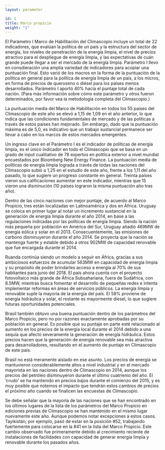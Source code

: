 ```yaml
---
layout: parameter

id: 1
title: Marco propicio
weight: "1"
---
```

El Parámetro I Marco de Habilitación del Climascopio incluye un total de 22 indicadores, que evalúan la política de un país y la
estructura del sector de energía, los niveles de penetración de la energía limpia, el nivel de precios atractivo para el despliegue de energía limpia, y las expectativas de cuán grande puede llegar a ser el mercado de la energía limpia. Parámetro I llevo en consdieración una amplia variedad de indicadores para acopiar una puntuación final. Esto varió de los macros en la forma de la puntuación de la política en general para la política de energía limpia de un país, a los micros, en forma de precios de queroseno o diésel para los países menos desarrollados. Parámetro I aportó 40% hacia el puntaje total de cada nación. (Para más información sobre cómo este parámetro y otros fueron determinados, por favor vea la metodología completa del Climascopio.)

La puntuación media del Marco de Habilitación en todos los 55 países del Climascopio de este año se elevó a 1,15 de 1,09 en el año anterior, lo que indica que las condiciones fundamentales de mercado y de las políticas a través de estos países han mejorado. Sin embargo, dado que la puntuación máxima es de 5,0, es indicativo que un trabajo sustancial permanece ser llevar a cabo en los marcos de estos mercados emergentes.

Un ingreso clave en el Parámetro I es el indicador de políticas de energía limpia, es el único indicador en todo el Climascopio que se basa en un grado de input cualitativo de 78 expertos en poltíica exterior a nivel mundial encuestados por Bloomberg New Energy Finance. La puntuación media de políticas de energía limpia lograda a través de todas las naciones del Climascopio subió a 1,25 en el estudio de este año, frente a los 1,11 del año pasado, lo que sugiere un progreso constante en general. Treinta países vieron sus calificaciones aumentar en este indicador, mientras que 15 vieron una disminución (10 países lograron la misma puntuación año tras año).

Dentro de las cinco naciones con mejor puntaje, de acuerdo al Marco Propicio, tres están localizadas en Latinoamérica y dos en África. Uruguay se coloca en primer lugar al notar un incremento sustancial en la generación de energía limpia durante el año 2014, en base a las regulaciones indicadas por las políticas de energía limpia. Siendo la nación más pequeña por población en América del Sur, Uruguay añadió 469MW de energía eólica y solar en el 2013. Consecuentemente, las emisiones de carbono disminuyeron durante el año 2014. Se proyecta que la nación se mantenga fuerte y estable debido a otros 902MW de capacidad renovable que fue encargada durante el 2014.

Ruanda continúa siendo un modelo a seguir en África, gracias a sus ambiciosos esfuerzos  de acumular 563MW en capacidad de energía limpia y su propósito de poder brindarles acceso a energía al 70% de sus habitantes para junio del 2018. El país ahora cuenta con el proyecto fotovoltaico más grande de África Subsahariana, fuera de Sudáfrica, con 8.5MW, mientras busca fomentar el desarrollo de pequeñas redes e intenta implementar reformas en áreas de servicios públicos. La energía limpia y renovable suple la mayoría de la energía del país. El 58% proviene de energía hidráulica y solar, el restante es mayormente diesel, lo que sugiere futuras oportunidades potenciales. 

Brasil también obtuvo una buena puntuación dentro de los parámetros del Marco Propicio, pero no por razones exactamente aprobadas por su población en general. Es posible que su puntaje en parte esté relacionado al aumento en los precios de la energía local durante el 2014 debido a una sequía que afectó severamente la generación de energía hidráulica. Estos precios hacen que la generación de energía renovable sea más atractiva para desarrolladores, resultando en el aumento de puntaje en Climascopio de este país. 

Brasil no está meramente aislado en ese asunto. Los precios de energía se mantuvieron considerablemente altos a nivel industrial y en el mercado mayorista en las naciones dentro de Climascopio en 2014, aunque los precios del petróleo disminuyeron durante el último cuatrienio del año. El ‘crudo’ se ha mantenido en precios bajos durante el comienzo del 2015, y es muy posible que notemos el impacto que tendrán  estos cambios de precios el próximo año cuando se finalicen las encuestas de Climascopio. 

Se debe señalar que la mayoría de las naciones que se han encontrado en los últimos lugares de la lista de los parámetros del Marco Propicio en ediciones previas de Climascopio se han mantenido en el mismo lugar nuevamente este año. Aunque podemos notar excepciones a estos casos. Tayikistán, por ejemplo, pasó de estar en la posición #52, trabajando fuertemente para colocarse en la #41 en la lista del Marco Propicio. Este cambio observado fue primeramente debido al crecimiento reciente de instalaciones de facilidades con capacidad de generar energía limpia y renovable durante los pasados años. 

